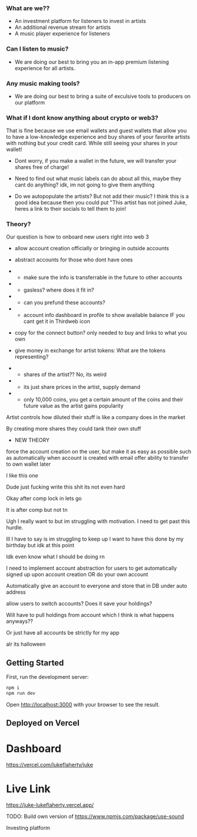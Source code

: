 ### What are we??

- An investment platform for listeners to invest in artists
- An additional revenue stream for artists
- A music player experience for listeners

### Can I listen to music?

- We are doing our best to bring you an in-app premium listening experience for all artists.

### Any music making tools?

- We are doing our best to bring a suite of exculsive tools to producers on our platform

### What if I dont know anything about crypto or web3?

That is fine because we use email wallets and guest wallets that allow you to have a low-knowledge experience and buy shares of your favorite artists with nothing but your credit card. While still seeing your shares in your wallet!

- Dont worry, if you make a wallet in the future, we will transfer your shares free of charge!

- Need to find out what music labels can do about all this, maybe they cant do anything? idk, im not going to give them anything

- Do we autopopulate the artists? But not add their music?
  I think this is a good idea because then you could put "This artist has not joined Juke, heres a link to their socials to tell them to join!

### Theory?

Our question is how to onboard new users right into web 3

- allow account creation officially or bringing in outside accounts
- abstract accounts for those who dont have ones
- - make sure the info is transferrable in the future to other accounts
- - gasless? where does it fit in?
- - can you prefund these accounts?
- - account info dashboard in profile to show available balance IF you cant get it in Thirdweb icon
- copy for the connect button? only needed to buy and links to what you own

- give money in exchange for artist tokens: What are the tokens representing?
- - shares of the artist?? No, its weird
- - its just share prices in the artist, supply demand
- - only 10,000 coins, you get a certain amount of the coins and their future value as the artist gains popularity

Artist controls how diluted their stuff is like a company does in the market

By creating more shares they could tank their own stuff

- NEW THEORY

force the account creation on the user, but make it as easy as possible
such as automatically when account is created with email
offer ability to transfer to own wallet later

I like this one

Dude just fucking write this shit its not even hard

Okay after comp lock in lets go

It is after comp but not tn

Ugh I really want to but im struggling with motivation. I need to get past this hurdle.

Ill I have to say is im struggling to keep up I want to have this done by my birthday but idk at this point

Idk even know what I should be doing rn

I need to implement account abstraction for users to get automatically signed up upon account creation OR do your own account

Automatically give an account to everyone and store that in DB under auto address

allow users to switch accounts? Does it save your holdings?

Will have to pull holdings from account which I think is what happens anyways??

Or just have all accounts be strictly for my app

alr its halloween

## Getting Started

First, run the development server:

```bash
npm i
npm run dev
```

Open [http://localhost:3000](http://localhost:3000) with your browser to see the result.

## Deployed on Vercel

# Dashboard

https://vercel.com/lukeflaherty/juke

# Live Link

https://juke-lukeflaherty.vercel.app/

TODO: Build own version of https://www.npmjs.com/package/use-sound

Investing platform
